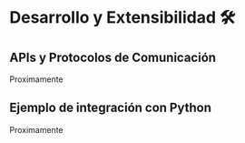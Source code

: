 # Desarrollo y Extensibilidad 🛠️

##  APIs y Protocolos de Comunicación
Proximamente

##  Ejemplo de integración con Python
Proximamente
